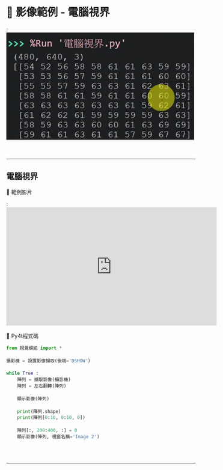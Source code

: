 # 🔰 影像範例 - 電腦視界


: ![電腦視界](computer_vision.jpg)

<br/>

-------------------------------------

## 電腦視界

🎦 範例影片

: <iframe width="560" height="315" src="https://www.youtube.com/embed/V2ei9Wurv6M?start=2&amp;end=382" frameborder="0" allow="accelerometer; autoplay; encrypted-media; gyroscope; picture-in-picture" allowfullscreen></iframe>

📄 Py4t程式碼

```python
from 視覺模組 import *

攝影機 = 設置影像擷取(後端='DSHOW')

while True :
    陣列 = 擷取影像(攝影機)
    陣列 = 左右翻轉(陣列)
    
    顯示影像(陣列)
    
    print(陣列.shape)
    print(陣列[0:10, 0:10, 0])
    
    陣列[:, 200:400, :] = 0
    顯示影像(陣列, 視窗名稱='Image 2')
```

<br/><br/>

-------------------------------------